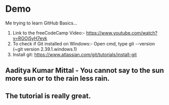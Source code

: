# Demo

Me trying to learn GitHub Basics...

1. Link to the freeCodeCamp Video:- https://www.youtube.com/watch?v=RGOj5yH7evk
2. To check if Git installed on Windows:- Open cmd, type git --version (~git version 2.39.1.windows.1)
3.  Install git: https://www.atlassian.com/git/tutorials/install-git


## Aaditya Kumar Mittal - You cannot say to the sun more sun or to the rain less rain.

## The tutorial is really great.